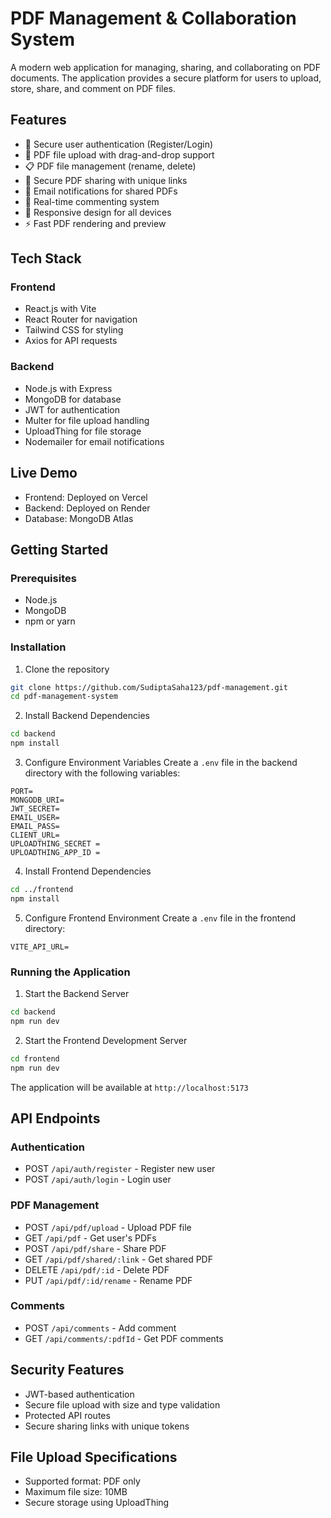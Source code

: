 # PDF Management & Collaboration System

A modern web application for managing, sharing, and collaborating on PDF documents. The application provides a secure platform for users to upload, store, share, and comment on PDF files.

## Features

- 🔐 Secure user authentication (Register/Login)
- 📁 PDF file upload with drag-and-drop support
- 📋 PDF file management (rename, delete)
- 🔗 Secure PDF sharing with unique links
- 📧 Email notifications for shared PDFs
- 💬 Real-time commenting system
- 📱 Responsive design for all devices
- ⚡ Fast PDF rendering and preview

## Tech Stack

### Frontend
- React.js with Vite
- React Router for navigation
- Tailwind CSS for styling
- Axios for API requests

### Backend
- Node.js with Express
- MongoDB for database
- JWT for authentication
- Multer for file upload handling
- UploadThing for file storage
- Nodemailer for email notifications

## Live Demo

- Frontend: Deployed on Vercel
- Backend: Deployed on Render
- Database: MongoDB Atlas

## Getting Started

### Prerequisites
- Node.js
- MongoDB
- npm or yarn

### Installation

1. Clone the repository
```bash
git clone https://github.com/SudiptaSaha123/pdf-management.git
cd pdf-management-system
```

2. Install Backend Dependencies
```bash
cd backend
npm install
```

3. Configure Environment Variables
Create a `.env` file in the backend directory with the following variables:
```env
PORT=
MONGODB_URI=
JWT_SECRET=
EMAIL_USER=
EMAIL_PASS=
CLIENT_URL= 
UPLOADTHING_SECRET = 
UPLOADTHING_APP_ID = 
```

4. Install Frontend Dependencies
```bash
cd ../frontend
npm install
```

5. Configure Frontend Environment
Create a `.env` file in the frontend directory:
```env
VITE_API_URL=
```

### Running the Application

1. Start the Backend Server
```bash
cd backend
npm run dev
```

2. Start the Frontend Development Server
```bash
cd frontend
npm run dev
```

The application will be available at `http://localhost:5173`

## API Endpoints

### Authentication
- POST `/api/auth/register` - Register new user
- POST `/api/auth/login` - Login user

### PDF Management
- POST `/api/pdf/upload` - Upload PDF file
- GET `/api/pdf` - Get user's PDFs
- POST `/api/pdf/share` - Share PDF
- GET `/api/pdf/shared/:link` - Get shared PDF
- DELETE `/api/pdf/:id` - Delete PDF
- PUT `/api/pdf/:id/rename` - Rename PDF

### Comments
- POST `/api/comments` - Add comment
- GET `/api/comments/:pdfId` - Get PDF comments

## Security Features

- JWT-based authentication
- Secure file upload with size and type validation
- Protected API routes
- Secure sharing links with unique tokens

## File Upload Specifications

- Supported format: PDF only
- Maximum file size: 10MB
- Secure storage using UploadThing